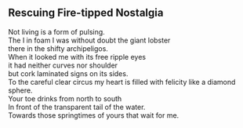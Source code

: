 Rescuing Fire-tipped Nostalgia
------------------------------
Not living is a form of pulsing.  
The I in foam I was without doubt the giant lobster  
there in the shifty archipeligos.  
When it looked me with its free ripple eyes  
it had neither curves nor shoulder  
but cork laminated signs on its sides.  
To the careful clear circus my heart is filled with felicity like a diamond sphere.  
Your toe drinks from north to south  
In front of the transparent tail of the water.  
Towards those springtimes of yours that wait for me.  
